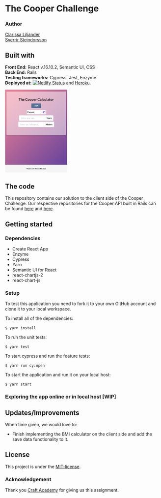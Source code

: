 # The Cooper Challenge
### Author  
[Clarissa Liljander](https://github.com/clalil)  
[Sverrir Steindorsson](https://github.com/shsteindorsson)
## Built with  
**Front End:** React v.16.10.2, Semantic UI, CSS  
**Back End:** Rails    
**Testing frameworks:** Cypress, Jest, Enzyme  
**Deployed at:** [![Netlify Status](https://api.netlify.com/api/v1/badges/1746feec-8243-480e-8a58-1bbc5c106f26/deploy-status)](https://app.netlify.com/sites/cooper-clarissa-sverrir/deploys)  and [Heroku](https://www.heroku.com/).

<img src="./src/img/readme.png" alt="Image of app" width="40%">

## The code   
This repository contains our solution to the client side of the Cooper Challenge. Our respective repositories for the Cooper API built in Rails can be found [here](https://github.com/clalil/Cooper-Challenge-API) and [here](https://github.com/shsteindorsson/cooper_api).

## Getting started
### Dependencies  
* Create React App    
* Enzyme
* Cypress 
* Yarn
* Semantic UI for React
* react-chartjs-2  
* react-chart-js  

### Setup   
To test this application you need to fork it to your own GitHub account and clone it to your local workspace.  

To install all of the dependencies:    
```
$ yarn install
```  
To run the unit tests:  
```
$ yarn test
```  
To start cypress and run the feature tests:  
```
$ yarn run cy:open
```
To start the application and run it on your local host:
```
$ yarn start
```

### Exploring the app online or in local host [WIP]  

## Updates/Improvements  
When time given, we would love to:  
- Finish implementing the BMI calculator on the client side and add the save data functionality to it.  

## License  
This project is under the [MIT-license](https://en.wikipedia.org/wiki/MIT_License).

### Acknowledgement  
Thank you [Craft Academy](https://craftacademy.se) for giving us this assignment.  